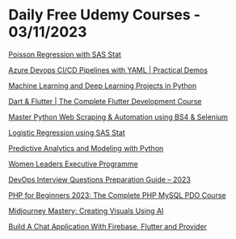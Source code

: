 # Daily Free Udemy Courses - 03/11/2023

[Poisson Regression with SAS Stat](https://www.udemy.com/course/poisson-regression-with-sas-stat/?couponCode=EDUCBATARGETED1)
[Azure Devops CI/CD Pipelines with YAML | Practical Demos](https://www.udemy.com/course/mastering-azure-devops-cicd-pipelines-with-yaml/?couponCode=DC8BD59D89CE2F0F0482)
[Machine Learning and Deep Learning Projects in Python](https://www.udemy.com/course/machine-learning-and-deep-learning-projects-in-python/?couponCode=9101745D9DF9CD8A8202)
[Dart & Flutter | The Complete Flutter Development Course](https://www.udemy.com/course/dart-flutter-the-complete-flutter-development-course/?couponCode=3C88BC0FAAC45A1FE57F,)
[Master Python Web Scraping & Automation using BS4 & Selenium](https://www.udemy.com/course/master-python-web-scraping-automation-using-bs4-selenium/?couponCode=B9EA2317CAA0F3DB9122,)
[Logistic Regression using SAS Stat](https://www.udemy.com/course/logistic-regression-using-sas-stat/?couponCode=EDUCBATARGETED1)
[Predictive Analytics and Modeling with Python](https://www.udemy.com/course/predictive-analytics-and-modeling-with-python/?couponCode=EDUCBATARGETED1)
[Women Leaders Executive Programme](https://www.udemy.com/course/womens-leadership/?couponCode=3F56ACDCF604901DC9AE)
[DevOps Interview Questions Preparation Guide – 2023](https://www.udemy.com/course/devops-interview-questions-preparation-guide/?couponCode=58CB5341E4D4E14EDB99)
[PHP for Beginners 2023: The Complete PHP MySQL PDO Course](https://www.udemy.com/course/php-for-beginners-2021-the-complete-php-mysql-pdo-course/?couponCode=FULLSTACK91)
[Midjourney Mastery: Creating Visuals Using AI](https://www.udemy.com/course/midjourney-comprehensive/?couponCode=MM0111)
[Build A Chat Application With Firebase, Flutter and Provider](https://www.udemy.com/course/build-a-chat-application-with-firebase-and-flutter/?couponCode=9DC9E51AD8D5F266B844,)
